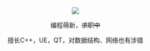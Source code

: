 <p align="center">
  <img src="https://github-readme-stats.vercel.app/api?username=xindoo&show_icons=true&theme=graywhite"/>
</p>

<p align="center"> 编程萌新，<del>求职中</del> </p>  
<p align="center"> 擅长C++，UE，QT，对数据结构、网络也有涉猎</p>  
